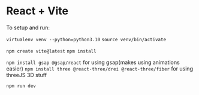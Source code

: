 # React + Vite

To setup and run:


`virtualenv venv --python=python3.10`
`source venv/bin/activate`

`npm create vite@latest`
`npm install`

`npm install gsap @gsap/react` for using gsap(makes using animations easier)
`npm install three @react-three/drei @react-three/fiber` for using threeJS 3D stuff

`npm run dev`